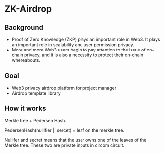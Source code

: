 # ZK-Airdrop

## Background

- Proof of Zero Knowledge (ZKP) plays an important role in Web3. It plays an important role in scalability and user permission privacy.
- More and more Web3 users begin to pay attention to the issue of on-chain privacy, and it is also a necessity to protect their on-chain whereabouts.

## Goal

- Web3 privacy airdrop platform for project manager
- Airdrop template library

## How it works

Merkle tree + Pedersen Hash.

PedersenHash(nullifier || sercet) = leaf on the merkle tree.

Nullifer and secret means that the user owns one of the leaves of the Merkle tree. These two are private inputs in circom circuit.